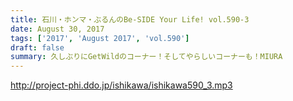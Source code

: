 ```yaml
---
title: 石川・ホンマ・ぶるんのBe-SIDE Your Life! vol.590-3
date: August 30, 2017
tags: ['2017', 'August 2017', 'vol.590']
draft: false
summary: 久しぶりにGetWildのコーナー！そしてやらしいコーナーも！MIURA
---
```


http://project-phi.ddo.jp/ishikawa/ishikawa590_3.mp3
